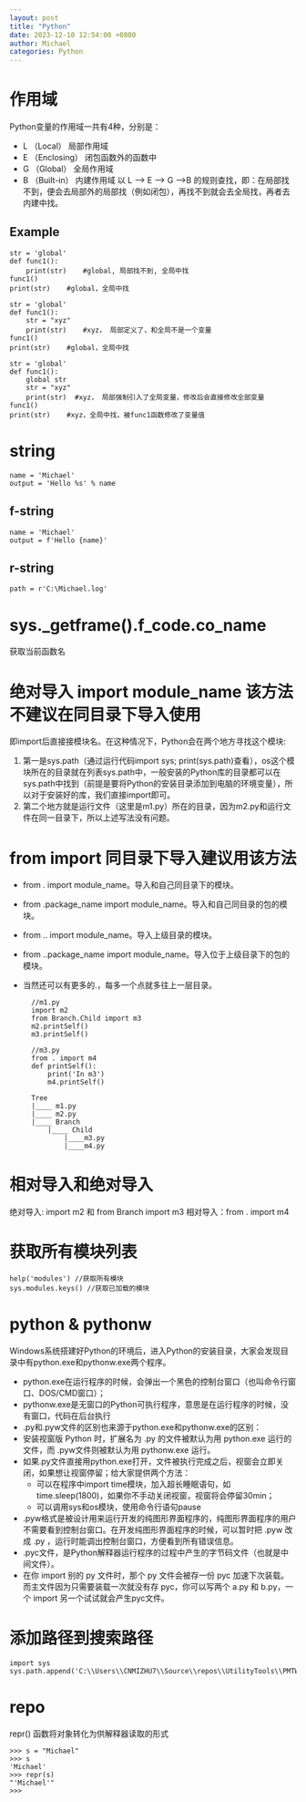 ```yaml
---
layout: post
title: "Python"
date: 2023-12-10 12:54:00 +0800
author: Michael
categories: Python
---
```


# 作用域
Python变量的作用域一共有4种，分别是：
- L （Local） 局部作用域
- E （Enclosing） 闭包函数外的函数中
- G （Global） 全局作用域
- B （Built-in） 内建作用域 以 L –> E –> G –>B 的规则查找，即：在局部找不到，便会去局部外的局部找（例如闭包），再找不到就会去全局找，再者去内建中找。

## Example

    str = 'global'
    def func1():
        print(str)    #global, 局部找不到, 全局中找
    func1()
    print(str)    #global，全局中找

    str = 'global'
    def func1():
        str = "xyz"    
        print(str)    #xyz， 局部定义了，和全局不是一个变量
    func1()
    print(str)    #global，全局中找

    str = 'global'
    def func1():
        global str
        str = "xyz"
        print(str)  #xyz， 局部强制引入了全局变量，修改后会直接修改全部变量
    func1()
    print(str)    #xyz，全局中找，被func1函数修改了变量值

# string
    name = 'Michael'
    output = 'Hello %s' % name

## f-string
    name = 'Michael'
    output = f'Hello {name}'

## r-string
    path = r'C:\Michael.log'

# sys._getframe().f_code.co_name
获取当前函数名

# 绝对导入 import module_name 该方法不建议在同目录下导入使用
即import后直接接模块名。在这种情况下，Python会在两个地方寻找这个模块:
1. 第一是sys.path（通过运行代码import sys; print(sys.path)查看），os这个模块所在的目录就在列表sys.path中，一般安装的Python库的目录都可以在sys.path中找到（前提是要将Python的安装目录添加到电脑的环境变量），所以对于安装好的库，我们直接import即可。
2. 第二个地方就是运行文件（这里是m1.py）所在的目录，因为m2.py和运行文件在同一目录下，所以上述写法没有问题。

# from import 同目录下导入建议用该方法
- from . import module_name。导入和自己同目录下的模块。
- from .package_name import module_name。导入和自己同目录的包的模块。
- from .. import module_name。导入上级目录的模块。
- from ..package_name import module_name。导入位于上级目录下的包的模块。
- 当然还可以有更多的.，每多一个点就多往上一层目录。

        //m1.py
        import m2
        from Branch.Child import m3
        m2.printSelf()
        m3.printSelf()

        //m3.py
        from . import m4
        def printSelf():
            print('In m3')
            m4.printSelf()

        Tree
        |____ m1.py
        |____ m2.py
        |____ Branch
            |____ Child
                |____m3.py
                |____m4.py

# 相对导入和绝对导入
绝对导入: import m2 和 from Branch import m3
相对导入：from . import m4

# 获取所有模块列表
    help('modules') //获取所有模块
    sys.modules.keys() //获取已加载的模块

# python & pythonw
Windows系统搭建好Python的环境后，进入Python的安装目录，大家会发现目录中有python.exe和pythonw.exe两个程序。       
- python.exe在运行程序的时候，会弹出一个黑色的控制台窗口（也叫命令行窗口、DOS/CMD窗口）；
- pythonw.exe是无窗口的Python可执行程序，意思是在运行程序的时候，没有窗口，代码在后台执行
- .py和.pyw文件的区别也来源于python.exe和pythonw.exe的区别：
- 安装视窗版 Python 时，扩展名为 .py 的文件被默认为用 python.exe 运行的文件，而 .pyw文件则被默认为用 pythonw.exe 运行。
- 如果.py文件直接用python.exe打开，文件被执行完成之后，视窗会立即关闭，如果想让视窗停留；给大家提供两个方法：
    - 可以在程序中import time模块，加入超长睡眠语句，如time.sleep(1800)，如果你不手动关闭视窗，视窗将会停留30min；		
    - 可以调用sys和os模块，使用命令行语句pause
- .pyw格式是被设计用来运行开发的纯图形界面程序的，纯图形界面程序的用户不需要看到控制台窗口。在开发纯图形界面程序的时候，可以暂时把 .pyw 改成 .py ，运行时能调出控制台窗口，方便看到所有错误信息。
- .pyc文件，是Python解释器运行程序的过程中产生的字节码文件（也就是中间文件）。
- 在你 import 别的 py 文件时，那个 py 文件会被存一份 pyc 加速下次装载。而主文件因为只需要装载一次就没有存 pyc，你可以写两个 a.py 和 b.py，一个 import 另一个试试就会产生pyc文件。

# 添加路径到搜索路径
    import sys
    sys.path.append('C:\\Users\\CNMIZHU7\\Source\\repos\\UtilityTools\\PMTWUserScript')

# repo
repr() 函数将对象转化为供解释器读取的形式

    >>> s = "Michael"
    >>> s
    'Michael'
    >>> repr(s)
    "'Michael'"
    >>>